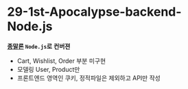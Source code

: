 # 29-1st-Apocalypse-backend-Node.js

__[종말론](https://github.com/aerialslash0422/29-1st-Apocalypse-backend) `Node.js`로 컨버젼__
- Cart, Wishlist, Order 부분 미구현
- 모델링 User, Product만
- 프론트엔드 영역인 쿠키, 정적파일은 제외하고 API만 작성
